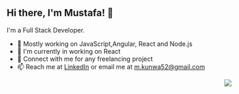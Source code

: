 ## Hi there, I'm Mustafa! 👋

I'm a Full Stack Developer.

- 🔭 Mostly working on JavaScript,Angular, React and Node.js
- 🌱 I'm currently in working on React
- 👯 Connect with me for any freelancing project
- 📫 Reach me at [LinkedIn](https://www.linkedin.com/in/mustafa-kunwa-63497212b/) or email me at m.kunwa52@gmail.com
<img align="right" src="https://github-readme-stats.vercel.app/api/top-langs/?username=mustafakunwa&theme=light&hide_langs_below=1" />

